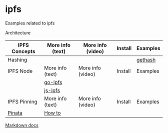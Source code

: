 # ipfs
Examples related to ipfs

Architecture


| IPFS Concepts   | More info (text) | More info (video) |   Install  |  Examples |
| --------------- | --------------- | --------------- | --------------- | --------------- |
| Hashing | | | |  [gethash](gethash)
| IPFS Node    | More info (text) | More info (video) |   Install  |  Examples |
| | [go-ipfs](https://github.com/ipfs/go-ipfs) |
|  | [js-ipfs](https://github.com/ipfs/js-ipfs) |
| IPFS Pinning| More info (text) | More info (video) |   Install  |  Examples |
| [Pinata](https://pinata.cloud) | [How to](https://medium.com/pinata/how-to-pin-to-ipfs-effortlessly-ba3437b33885) | |


 
[Markdown docs](https://help.github.com/en/articles/organizing-information-with-tables)

